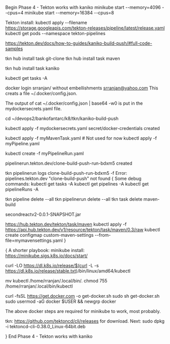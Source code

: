 Begin Phase 4 - Tekton works with kaniko
minikube start --memory=4096 --cpus=4
minikube start --memory=16384 --cpus=8

Tekton install:
kubectl apply --filename \
https://storage.googleapis.com/tekton-releases/pipeline/latest/release.yaml
kubectl get pods --namespace tekton-pipelines

https://tekton.dev/docs/how-to-guides/kaniko-build-push/#full-code-samples

tkn hub install task git-clone
tkn hub install task maven

tkn hub install task kaniko


kubectl get tasks -A

docker login
srranjan/<commonOne> without embellishments srranjan@yahoo.com
This creats a file ~/.docker/config.json.

The output of cat ~/.docker/config.json | base64 -w0 is put in the mydockersecrets.yaml file.

cd ~/devops2/bankofantarc/k8/tkn/kaniko-build-push

kubectl apply -f mydockersecrets.yaml
secret/docker-credentials created

 kubectl apply -f myMavenTask.yaml # Not used for now
 kubectl apply -f myPipeline.yaml

 kubectl create -f myPipelineRun.yaml

pipelinerun.tekton.dev/clone-build-push-run-bdxm5 created

tkn pipelinerun logs  clone-build-push-run-bdxm5 -f 
Error: pipelines.tekton.dev "clone-build-push" not found
{
Some debug commands:
kubectl get tasks -A
kubectl get pipelines -A
kubectl get pipelineRuns -A


tkn pipeline delete --all
tkn pipelinerun delete --all
tkn task delete maven-build

secondreactv2-0.0.1-SNAPSHOT.jar

https://hub.tekton.dev/tekton/task/maven
kubectl apply -f https://api.hub.tekton.dev/v1/resource/tekton/task/maven/0.3/raw
kubectl create configmap custom-maven-settings --from-file=mymavensettings.yaml
}

{
A shorter playbook:
minikube install: 
https://minikube.sigs.k8s.io/docs/start/

curl -LO https://dl.k8s.io/release/$(curl -L -s https://dl.k8s.io/release/stable.txt)/bin/linux/amd64/kubectl

mv kubectl  /home/rranjan/.local/bin/.
chmod 755 /home/rranjan/.local/bin/kubectl

curl -fsSL https://get.docker.com -o get-docker.sh
sudo sh get-docker.sh
sudo usermod -aG docker $USER && newgrp docker

The above docker steps are required for minikube to work, most probably.

tkn:
https://github.com/tektoncd/cli/releases for download.
Next:
sudo dpkg -i  tektoncd-cli-0.38.0_Linux-64bit.deb

}
End Phase 4 - Tekton works with kaniko

